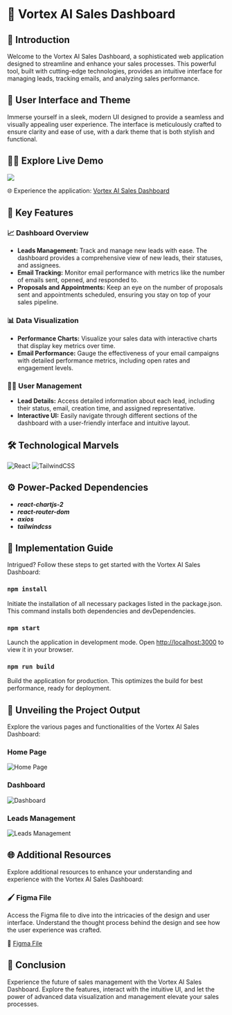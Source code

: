 # 🚀 Vortex AI Sales Dashboard

## 🌟 Introduction

Welcome to the Vortex AI Sales Dashboard, a sophisticated web application designed to streamline and enhance your sales processes. This powerful tool, built with cutting-edge technologies, provides an intuitive interface for managing leads, tracking emails, and analyzing sales performance.

## 🎨 User Interface and Theme

Immerse yourself in a sleek, modern UI designed to provide a seamless and visually appealing user experience. The interface is meticulously crafted to ensure clarity and ease of use, with a dark theme that is both stylish and functional.

## 👨‍💻 Explore Live Demo

<a href="https://vortexassignment.netlify.app/" target="blank">
<img src="https://img.shields.io/website?url=https://vortexassignment.netlify.app/&logo=github&style=flat-square" />
</a>

🌐 Experience the application: [Vortex AI Sales Dashboard](https://vortexassignment.netlify.app/)

## 🌟 Key Features

### 📈 Dashboard Overview

- **Leads Management:** Track and manage new leads with ease. The dashboard provides a comprehensive view of new leads, their statuses, and assignees.
- **Email Tracking:** Monitor email performance with metrics like the number of emails sent, opened, and responded to.
- **Proposals and Appointments:** Keep an eye on the number of proposals sent and appointments scheduled, ensuring you stay on top of your sales pipeline.

### 📊 Data Visualization

- **Performance Charts:** Visualize your sales data with interactive charts that display key metrics over time.
- **Email Performance:** Gauge the effectiveness of your email campaigns with detailed performance metrics, including open rates and engagement levels.

### 🧑‍💼 User Management

- **Lead Details:** Access detailed information about each lead, including their status, email, creation time, and assigned representative.
- **Interactive UI:** Easily navigate through different sections of the dashboard with a user-friendly interface and intuitive layout.

## 🛠️ Technological Marvels

![React](https://img.shields.io/badge/react-%2320232a.svg?style=for-the-badge&logo=react&logoColor=%2361DAFB)
![TailwindCSS](https://img.shields.io/badge/tailwindcss-%2338B2AC.svg?style=for-the-badge&logo=tailwind-css&logoColor=white)

## ⚙️ Power-Packed Dependencies

- **_react-chartjs-2_**
- **_react-router-dom_**
- **_axios_**
- **_tailwindcss_**

## 🚀 Implementation Guide

Intrigued? Follow these steps to get started with the Vortex AI Sales Dashboard:

### `npm install`

Initiate the installation of all necessary packages listed in the package.json. This command installs both dependencies and devDependencies.

### `npm start`

Launch the application in development mode. Open [http://localhost:3000](http://localhost:3000) to view it in your browser.

### `npm run build`

Build the application for production. This optimizes the build for best performance, ready for deployment.

## 🌟 Unveiling the Project Output

Explore the various pages and functionalities of the Vortex AI Sales Dashboard:

### Home Page

![Home Page](https://github.com/MKCA06/Vortex.Ai/assets/91538092/1ad83f72-8d7e-4fb2-8d27-eada95e05054)

### Dashboard

![Dashboard](https://github.com/MKCA06/Vortex.Ai/assets/91538092/4ed04b49-4d83-4edf-b33c-807e12c2f5ba)

### Leads Management

![Leads Management](https://github.com/MKCA06/Vortex.Ai/assets/91538092/91361244-a876-4731-94b7-440e64e31c34)

## 🌐 Additional Resources

Explore additional resources to enhance your understanding and experience with the Vortex AI Sales Dashboard:

### 🖌 Figma File

Access the Figma file to dive into the intricacies of the design and user interface. Understand the thought process behind the design and see how the user experience was crafted.

🔗 [Figma File](https://www.figma.com/design/GaqGFqCpmTo4MXwQDfQ96I/Task?t=hzaRxbhkNlKEbGDU-0)

## 🚀 Conclusion

Experience the future of sales management with the Vortex AI Sales Dashboard. Explore the features, interact with the intuitive UI, and let the power of advanced data visualization and management elevate your sales processes.

